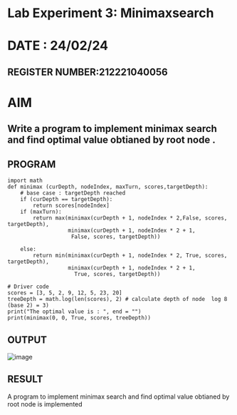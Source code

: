 # Lab Experiment 3: Minimaxsearch
# DATE : 24/02/24
## REGISTER NUMBER:212221040056
# AIM
## Write a program to implement minimax search and find optimal value obtianed by root node .
## PROGRAM
```
import math
def minimax (curDepth, nodeIndex, maxTurn, scores,targetDepth):
    # base case : targetDepth reached
    if (curDepth == targetDepth):
        return scores[nodeIndex]
    if (maxTurn):
        return max(minimax(curDepth + 1, nodeIndex * 2,False, scores, targetDepth),
                   minimax(curDepth + 1, nodeIndex * 2 + 1,
                    False, scores, targetDepth))
     
    else:
        return min(minimax(curDepth + 1, nodeIndex * 2, True, scores, targetDepth),
                   minimax(curDepth + 1, nodeIndex * 2 + 1,
                     True, scores, targetDepth))
     
# Driver code
scores = [3, 5, 2, 9, 12, 5, 23, 20]
treeDepth = math.log(len(scores), 2) # calculate depth of node  log 8 (base 2) = 3)
print("The optimal value is : ", end = "")
print(minimax(0, 0, True, scores, treeDepth))
```
## OUTPUT
![image](https://github.com/HibaRajarajeswari/MINIMAX-SEARCH/assets/129970809/7785d48c-8afd-4a61-993e-6a592c9409bf)

## RESULT
A program to implement minimax search and find optimal value obtianed by root node is implemented
